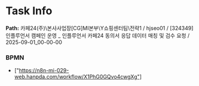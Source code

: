 # Task Info

**Path:** 카페24(주)\본사사업장\[CG]MI본부\Y쇼핑센터팀\전략1 / hjseo01 / [324349] 인플루언서 캠페인 운영 _ 인플루언서 카페24 동의서 응답 데이터 매칭 및 검수 요청 / 2025-09-01_00-00-00

### BPMN
- ["https://n8n-mi-029-web.hanpda.com/workflow/X1PhG0GQvo4cwgXg"]

